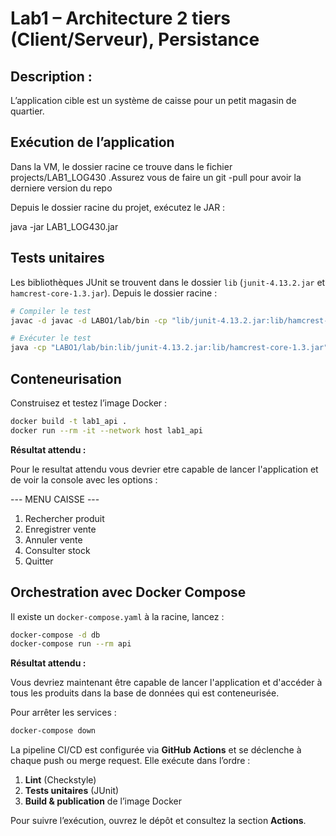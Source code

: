 # Lab1 –  Architecture 2 tiers (Client/Serveur), Persistance

## Description : 
 L’application cible est un système de caisse pour un petit magasin de quartier.

## Exécution de l’application
Dans la VM, le dossier racine ce trouve dans le fichier projects/LAB1_LOG430 .Assurez vous de faire un git -pull pour avoir la derniere version du repo

Depuis le dossier racine du projet, exécutez le JAR :

java -jar LAB1_LOG430.jar

## Tests unitaires

Les bibliothèques JUnit se trouvent dans le dossier `lib` (`junit-4.13.2.jar` et `hamcrest-core-1.3.jar`). Depuis le dossier racine :

```bash
# Compiler le test
javac -d javac -d LABO1/lab/bin -cp "lib/junit-4.13.2.jar:lib/hamcrest-core-1.3.jar" LABO1/lab/tests/lab/tests/AppTest.java

# Exécuter le test
java -cp "LABO1/lab/bin:lib/junit-4.13.2.jar:lib/hamcrest-core-1.3.jar" org.junit.runner.JUnitCore lab.tests.AppTest
```

## Conteneurisation

Construisez et testez l’image Docker :

```bash
docker build -t lab1_api .
docker run --rm -it --network host lab1_api
```

**Résultat attendu :**

Pour le resultat attendu vous devrier etre capable de lancer l'application et de voir la console avec les options : 

--- MENU CAISSE ---
1. Rechercher produit
2. Enregistrer vente
3. Annuler vente
4. Consulter stock
0. Quitter


## Orchestration avec Docker Compose

Il existe un `docker-compose.yaml` à la racine, lancez :

```bash
docker-compose -d db 
docker-compose run --rm api
```

**Résultat attendu :** 

Vous devriez maintenant être capable de lancer l'application et d'accéder à tous les produits dans la base de données qui est conteneurisée.

Pour arrêter les services :

```bash
docker-compose down
```

La pipeline CI/CD est configurée via **GitHub Actions** et se déclenche à chaque push ou merge request. Elle exécute dans l’ordre :

1. **Lint** (Checkstyle)
2. **Tests unitaires** (JUnit)
3. **Build & publication** de l’image Docker 

Pour suivre l’exécution, ouvrez le dépôt et consultez la section **Actions**.


